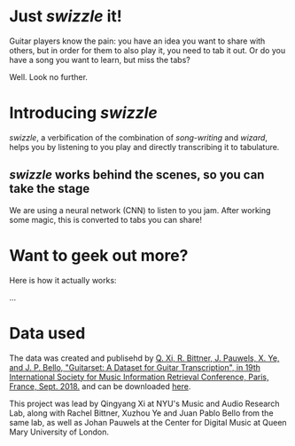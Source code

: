 # Just *swizzle* it!

Guitar players know the pain: you have an idea you want to share with others, but in order for them to also play it, you need to tab it out. Or do you have a song you want to learn, but miss the tabs?

Well. Look no further.

# Introducing *swizzle*

*swizzle*, a verbification of the combination of *song-writing* and *wizard*, helps you by listening to you play and directly transcribing it to tabulature.

## *swizzle* works behind the scenes, so you can take the stage
We are using a neural network (CNN) to listen to you jam. After working some magic, this is converted to tabs you can share!

# Want to geek out more?
Here is how it actually works:

...

# Data used
The data was created and publisehd by [Q. Xi, R. Bittner, J. Pauwels, X. Ye, and J. P. Bello, "​Guitarset: A Dataset for Guitar Transcription", in 19th International Society for Music Information Retrieval Conference, Paris, France, Sept. 2018.](https://guitarset.weebly.com/uploads/1/2/1/6/121620128/xi_ismir_2018.pdf) and can be downloaded [here](https://guitarset.weebly.com).

This project was lead by Qingyang Xi at NYU's Music and Audio Research Lab, along with Rachel Bittner, Xuzhou Ye and Juan Pablo Bello from the same lab, as well as Johan Pauwels at the Center for Digital Music at Queen Mary University of London.